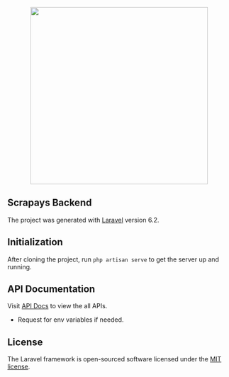 <p align="center"><img src="https://app.scrapays.com/assets/images/main-logo.png" width="400"></p>

## Scrapays Backend

The project was generated with [Laravel](https://laravel.com) version 6.2.

## Initialization

After cloning the project, run `php artisan serve` to get the server up and running.

## API Documentation

Visit [API Docs](https://documenter.getpostman.com/view/11436363/SzzefKJv) to view the all APIs.

- Request for env variables if needed.

## License

The Laravel framework is open-sourced software licensed under the [MIT license](https://opensource.org/licenses/MIT).

